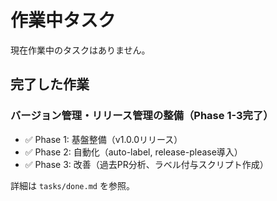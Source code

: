 # 作業中タスク

現在作業中のタスクはありません。

## 完了した作業

### バージョン管理・リリース管理の整備（Phase 1-3完了）
- ✅ Phase 1: 基盤整備（v1.0.0リリース）
- ✅ Phase 2: 自動化（auto-label, release-please導入）
- ✅ Phase 3: 改善（過去PR分析、ラベル付与スクリプト作成）

詳細は `tasks/done.md` を参照。
